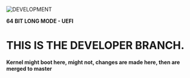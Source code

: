 ![DEVELOPMENT](https://img.shields.io/badge/Status-DEVELOPMENT,_UNSTABLE,_NOT_USABLE-darkred?style=for-the-badge)

**64 BIT LONG MODE - UEFI**

# THIS IS THE DEVELOPER BRANCH.

**Kernel might boot here, might not, changes are made here, then are merged to master**
